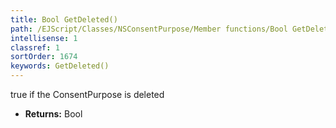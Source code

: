 ```yaml
---
title: Bool GetDeleted()
path: /EJScript/Classes/NSConsentPurpose/Member functions/Bool GetDeleted()
intellisense: 1
classref: 1
sortOrder: 1674
keywords: GetDeleted()
---
```



true if the ConsentPurpose is deleted



* **Returns:** Bool


